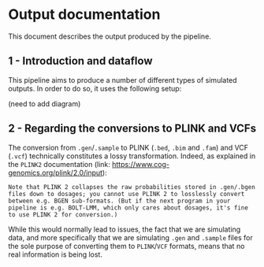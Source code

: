 # Output documentation

This document describes the output produced by the pipeline. 

## 1 - Introduction and dataflow

This pipeline aims to produce a number of different types of simulated outputs. In order to do so, it uses the following setup:

(need to add diagram)

## 2 - Regarding the conversions to PLINK and VCFs

The conversion from `.gen`/`.sample` to PLINK (`.bed`, `.bim` and `.fam`) and VCF (`.vcf`) technically constitutes a lossy transformation. Indeed, as explained in the `PLINK2` documentation (link: https://www.cog-genomics.org/plink/2.0/input):

```
Note that PLINK 2 collapses the raw probabilities stored in .gen/.bgen files down to dosages; you cannot use PLINK 2 to losslessly convert between e.g. BGEN sub-formats. (But if the next program in your pipeline is e.g. BOLT-LMM, which only cares about dosages, it's fine to use PLINK 2 for conversion.)
```

While this would normally lead to issues, the fact that we are simulating data, and more specifically that we are simulating `.gen` and `.sample` files for the sole purpose of converting them to `PLINK`/`VCF` formats, means that no real information is being lost. 



